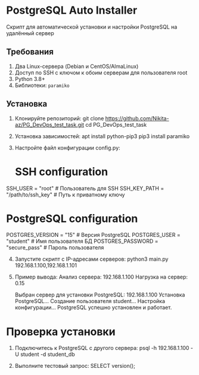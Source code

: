 # PostgreSQL Auto Installer

Скрипт для автоматической установки и настройки PostgreSQL на удалённый сервер

## Требования

1. Два Linux-сервера (Debian и CentOS/AlmaLinux)
2. Доступ по SSH с ключом к обоим серверам для пользователя root
3. Python 3.8+
4. Библиотеки: `paramiko`

## Установка

1. Клонируйте репозиторий:
  git clone https://github.com/Nikita-az/PG_DevOps_test_task.git
  cd PG_DevOps_test_task

2. Установка зависимостей:
  apt install python-pip3
  pip3 install paramiko

3. Настройте файл конфигурации config.py:
   # SSH configuration
  SSH_USER = "root"                   # Пользователь для SSH
  SSH_KEY_PATH = "/path/to/ssh_key"   # Путь к приватному ключу

  # PostgreSQL configuration
  POSTGRES_VERSION = "15"             # Версия PostgreSQL
  POSTGRES_USER = "student"           # Имя пользователя БД
  POSTGRES_PASSWORD = "secure_pass"   # Пароль пользователя

4. Запустите скрипт с IP-адресами серверов:
   python3 main.py 192.168.1.100,192.168.1.101

5. Пример вывода:
   Анализ сервера: 192.168.1.100
   Нагрузка на сервер: 0.15

   Выбран сервер для установки PostgreSQL: 192.168.1.100
   Установка PostgreSQL...
   Создание пользователя student...
   Настройка конфигурации...
   PostgreSQL успешно установлен и работает.

# Проверка установки
1. Подключитесь к PostgreSQL с другого сервера:
   psql -h 192.168.1.100 -U student -d student_db

2. Выполните тестовый запрос:
   SELECT version();

